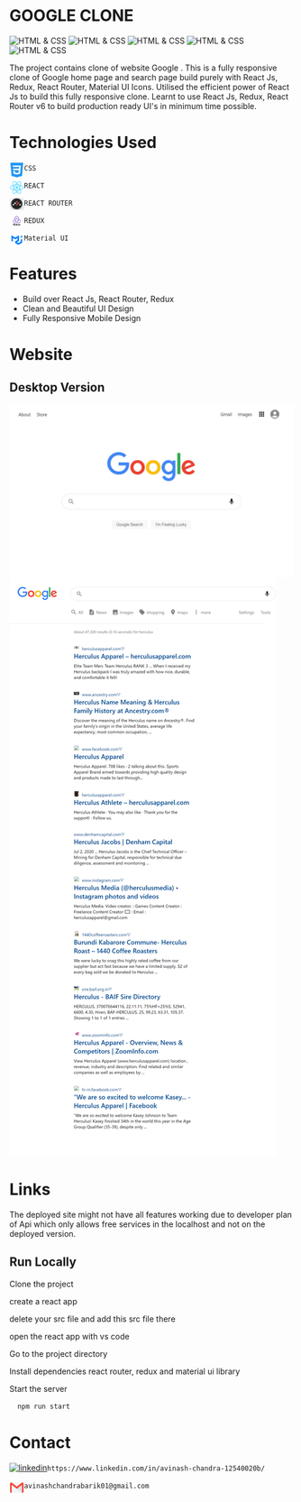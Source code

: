 # **GOOGLE CLONE**
![HTML & CSS](https://img.shields.io/badge/React%20Js-v18.2.0-red)
![HTML & CSS](https://img.shields.io/badge/React%20Router-v6.4-green)
![HTML & CSS](https://img.shields.io/badge/HTML-CSS-blue)
![HTML & CSS](https://img.shields.io/badge/Redux-Redux%20Toolkit-purple)
![HTML & CSS](https://img.shields.io/badge/MuI-npm-orange)

The project contains clone of website Google . This is a fully responsive clone of Google home page and search page build purely with React Js, Redux, React Router, Material UI Icons. Utilised the efficient power of React Js to build this fully responsive clone. Learnt to use React Js, Redux, React Router v6 to build production ready UI's in minimum time possible.


# Technologies Used
<img align="left" alt="React Js" width="26px" src="./google-image/readmeAssets/css-3.png" /> `CSS`


<img align="left" alt="React Js" width="26px" src="./google-image/readmeAssets/logo512.png" /> `REACT`


<img align="left" alt="REACT ROUTER" width="26px" src="./google-image/readmeAssets/router.png" /> `REACT ROUTER`


<img align="left" alt="REDUX" width="26px" src="./google-image/readmeAssets/Redux.png" /> `REDUX`


<img align="left" alt="REDUX" width="26px" src="./google-image/readmeAssets/material_ui.png" /> `Material UI`
# Features
 - Build over React Js, React Router, Redux
 - Clean and Beautiful UI Design
 - Fully Responsive Mobile Design
 # Website
 ## Desktop Version
 ![](google-image/Screenshots/1.png)
 ![](google-image/Screenshots/2.png)
 # Links
 The deployed site might not have all features working due to developer plan of Api which only allows free services in the localhost and not on the deployed version.
 ## Run Locally

Clone the project

create a react app

delete your src file and add this src file there

open the react app with vs code

Go to the project directory

Install dependencies react router, redux and material ui library

Start the server

```bash
  npm run start
```
 # Contact
 [![linkedin](https://img.shields.io/badge/linkedin-0A66C2?style=for-the-badge&logo=linkedin&logoColor=white)](https://www.linkedin.com/in/avinash-chandra-12540020b/)`https://www.linkedin.com/in/avinash-chandra-12540020b/`
 
 
<img align="left" alt="gmail" width="26px" src="./google-image/readmeAssets/gmail.webp" /> `avinashchandrabarik01@gmail.com`
